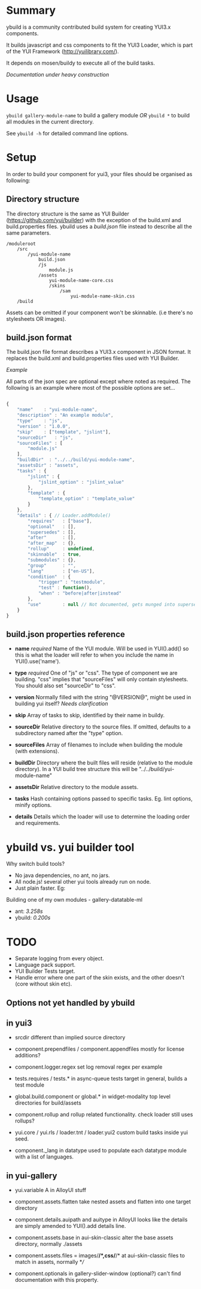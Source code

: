 Summary
=======

ybuild is a community contributed build system for creating YUI3.x components.

It builds javascript and css components to fit the YUI3 Loader,
which is part of the YUI Framework (http://yuilibrary.com/).

It depends on mosen/buildy to execute all of the build tasks.

*Documentation under heavy construction*

Usage
=====

`ybuild gallery-module-name` to build a gallery module *OR*
`ybuild *` to build all modules in the current directory.

See `ybuild -h` for detailed command line options.

Setup
=====

In order to build your component for yui3, your files should be organised as following:

Directory structure
-------------------

The directory structure is the same as YUI Builder (https://github.com/yui/builder) with the exception of the
build.xml and build.properties files. ybuild uses a *build.json* file instead to describe all the same parameters.

```
/moduleroot
    /src
        /yui-module-name
            build.json
            /js
                module.js
            /assets
                yui-module-name-core.css
                /skins
                    /sam
                        yui-module-name-skin.css
    /build
```

Assets can be omitted if your component won't be skinnable. (i.e there's no stylesheets OR images).

build.json format
-----------------

The build.json file format describes a YUI3.x component in JSON format. It replaces the
build.xml and build.properties files used with YUI Builder.

_Example_

All parts of the json spec are optional except where noted as required.
The following is an example where most of the possible options are set...

```javascript

{
    "name"    : "yui-module-name",
    "description" : "An example module",
    "type"    : "js",
    "version" : "1.0.0",
    "skip"    : ["template", "jslint"],
    "sourceDir"   : "js",
    "sourceFiles" : [
        "module.js"
    ],
    "buildDir"  : "../../build/yui-module-name",
    "assetsDir" : "assets",
    "tasks" : {
        "jslint" : {
            "jslint_option" : "jslint_value"
        },
        "template" : {
            "template_option" : "template_value"
        }
    },
    "details" : { // Loader.addModule()
        "requires"   : ["base"],
        "optional"   : [],
        "supersedes" : [],
        "after"      : [],
        "after_map"  : {},
        "rollup"     : undefined,
        "skinnable"  : true,
        "submodules" : {},
        "group"      : "",
        "lang"       : ["en-US"],
        "condition"  : {
            "trigger" : "testmodule",
            "test" : function(),
            "when" : "before|after|instead"
        },
        "use"        : null // Not documented, gets munged into supersedes anyway.
    }
}

```

build.json properties reference
-------------------------------

*   __name__ *required*
    Name of the YUI module. Will be used in YUI().add() so this is what
    the loader will refer to when you include the name in YUI().use('name').

*   __type__ *required*
    One of "js" or "css". The type of component we are building.
    "css" implies that "sourceFiles" will only contain stylesheets.
    You should also set "sourceDir" to "css".

*   __version__
    Normally filled with the string "@VERSION@", might be used in building yui itself? *Needs clarification*

*   __skip__
    Array of tasks to skip, identified by their name in buildy.

*   __sourceDir__
    Relative directory to the source files. If omitted, defaults to a subdirectory
    named after the "type" option.

*   __sourceFiles__
    Array of filenames to include when building the module (with extensions).

*   __buildDir__
    Directory where the built files will reside (relative to the module directory).
    In a YUI build tree structure this will be "../../build/yui-module-name"

*   __assetsDir__
    Relative directory to the module assets.

*   __tasks__
    Hash containing options passed to specific tasks.
    Eg. lint options, minify options.

*   __details__
    Details which the loader will use to determine the loading order and requirements.

ybuild vs. yui builder tool
=============================

Why switch build tools?

* No java dependencies, no ant, no jars.
* All node.js! several other yui tools already run on node.
* Just plain faster. Eg:

Building one of my own modules - gallery-datatable-ml

+ ant: *3.258s*
+ ybuild: *0.200s*

TODO
====

* Separate logging from every object.
* Language pack support.
* YUI Builder Tests target.
* Handle error where one part of the skin exists, and the other doesn't (core without skin etc).

Options not yet handled by ybuild
-----------------------------------

in yui3
-------

+ srcdir
different than implied source directory

+ component.prependfiles / component.appendfiles
mostly for license additions?

+ component.logger.regex
set log removal regex per example

+ tests.requires / tests.* in async-queue
tests target in general, builds a test module

+ global.build.component or global.* in widget-modality
top level directories for build/assets

+ component.rollup and rollup related functionality.
check loader still uses rollups?

+ yui.core / yui.rls / loader.tnt / loader.yui2
custom build tasks inside yui seed.

+ component._lang in datatype
used to populate each datatype module with a list of languages.

in yui-gallery
--------------

+ yui.variable
A in AlloyUI stuff

+ component.assets.flatten
take nested assets and flatten into one target directory

+ component.details.auipath and auitype in AlloyUI
looks like the details are simply amended to YUI().add details line.

+ component.assets.base in aui-skin-classic
alter the base assets directory, normally ./assets

+ component.assets.files = images/**/*,css/**/* at aui-skin-classic
files to match in assets, normally **/*

+ component.optionals in gallery-slider-window (optional?)
can't find documentation with this property.